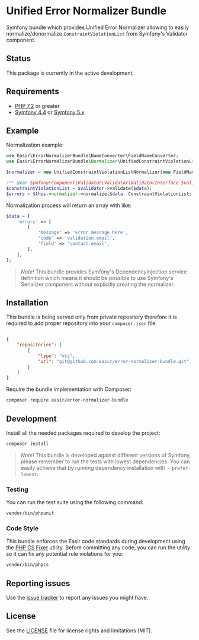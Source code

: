 # Unified Error Normalizer Bundle

Symfony bundle which provides Unified Error Normalizer allowing to easily normalize/denormalize `ConstraintViolationList` from Symfony's Validator component.

## Status

This package is currently in the active development.

## Requirements

* [PHP 7.2](http://php.net/releases/7_2_0.php) or greater
* [Symfony 4.4](https://symfony.com/roadmap/4.4) or [Symfony 5.x](https://symfony.com/roadmap/5.0)

## Example

Normalization example:

```php
use Easir\ErrorNormalizerBundle\NameConverter\FieldNameConverter;
use Easir\ErrorNormalizerBundle\Normalizer\UnifiedConstraintViolationListNormalizer;use Symfony\Component\Validator\ConstraintViolation;use Symfony\Component\Validator\ConstraintViolationList;

$normalizer = new UnifiedConstraintViolationListNormalizer(new FieldNameConverter());

/** @var Symfony\Component\Validator\Validator\ValidatorInterface $validator */
$constraintViolationList = $validator->validate($data);
$errors = $this->normalizer->normalize($data, ConstraintViolationList::class);
```

Normalization process will return an array with like:

```php
$data = [
    'errors' => [
        [
            'message' => 'Error message here',
            'code' => 'validation.email',
            'field' => 'contact.email',
        ],
    ],
];
```

> *Note!* This bundle provides Symfony's DependencyInjection service definition 
> which means it should be possible to use Symfony's Serializer component without 
> explicitly creating the normalizer.

## Installation

This bundle is being served only from private repository therefore it is required to add proper repository into your `composer.json` file.

```json

{
    "repositories": [
        {
            "type": "vcs",
            "url": "git@github.com:easir/error-normalizer-bundle.git"
        }
    ]
}
```

Require the bundle implementation with Composer:

```sh
composer require easir/error-normalizer-bundle
```

## Development

Install all the needed packages required to develop the project:

```sh
composer install
```

> *Note!* This bundle is developed against different versions of Symfony, please remember to run the tests with lowest dependencies.
> You can easily achieve that by running dependency installation with `--prefer-lowest`.

### Testing

You can run the test suite using the following command:

```sh
vendor/bin/phpunit
```

### Code Style

This bundle enforces the Easir code standards during development using the [PHP CS Fixer](https://cs.sensiolabs.org/) utility. Before committing any code, you can run the utility so it can fix any potential rule violations for you:

```sh
vendor/bin/phpcs
```

## Reporting issues

Use the [issue tracker](https://github.com/easir/error-normalizer-bundle/issues) to report any issues you might have.

## License

See the [LICENSE](LICENSE.md) file for license rights and limitations (MIT).
